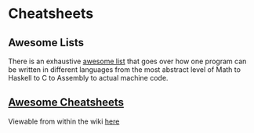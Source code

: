 # Cheatsheets

## Awesome Lists

There is an exhaustive [awesome list](https://github.com/topics/awesome-lists) that goes over how one program can be written in different languages from the most abstract level of Math to Haskell to C to Assembly to actual machine code.

## [Awesome Cheatsheets](https://github.com/LeCoupa/awesome-cheatsheets)
Viewable from within the wiki [here](./awesome-cheatsheets/awesome-cheatsheets.md)
